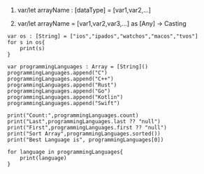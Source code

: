 

1. var/let arrayName : [dataType] = [var1,var2,...]

2. var/let arrayName = [var1,var2,var3,...] as [Any] -> Casting

```
var os : [String] = ["ios","ipados","watchos","macos","tvos"]
for s in os{
    print(s)
}

var programmingLanguages : Array = [String]()
programmingLanguages.append("C")
programmingLanguages.append("C++")
programmingLanguages.append("Rust")
programmingLanguages.append("Go")
programmingLanguages.append("Kotlin")
programmingLanguages.append("Swift")

print("Count:",programmingLanguages.count)
print("Last",programmingLanguages.last ?? "null")
print("First",programmingLanguages.first ?? "null")
print("Sort Array",programmingLanguages.sorted())
print("Best Language is", programmingLanguages[0])

for language in programmingLanguages{
    print(language)
}
```

